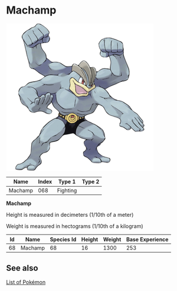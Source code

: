 # Machamp


![Machamp](images/068.png)

| **Name** | **Index** | **Type 1** | **Type 2** |
|----|----|----|----|
| Machamp | 068 | Fighting  |  |

**Machamp** 


Height is measured in decimeters (1/10th of a meter)

Weight is measured in hectograms (1/10th of a kilogram)

| **Id** | **Name** | **Species Id** | **Height** | **Weight** | **Base Experience** |
|--------|----------|----------------|------------|------------|---------------------|
| 68 | Machamp | 68 | 16 | 1300 | 253 |


## See also

[List of Pokémon](../pokemon.md)
